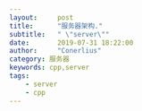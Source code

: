 ```yaml
---
layout:     post
title:      "服务器架构."
subtitle:   " \"server\""
date:       2019-07-31 18:22:00
author:     "Conerlius"
category: 服务器
keywords: cpp,server
tags:
    - server
    - cpp
---
```


